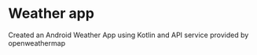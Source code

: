 # Weather app
Created an Android Weather App using Kotlin and API service provided by openweathermap
